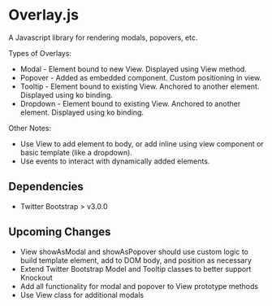 # Overlay.js

A Javascript library for rendering modals, popovers, etc.

Types of Overlays:
- Modal - Element bound to new View. Displayed using View method.
- Popover - Added as embedded component. Custom positioning in view.
- Tooltip - Element bound to existing View. Anchored to another element. Displayed using ko binding.
- Dropdown - Element bound to existing View. Anchored to another element. Displayed using ko binding.

Other Notes:
- Use View to add element to body, or add inline using view component or basic template (like a dropdown).
- Use events to interact with dynamically added elements.

## Dependencies

* Twitter Bootstrap > v3.0.0

## Upcoming Changes

* View showAsModal and showAsPopover should use custom logic to build template element, add to DOM body, and position as necessary
* Extend Twitter Bootstrap Model and Tooltip classes to better support Knockout 
* Add all functionality for modal and popover to View prototype methods
* Use View class for additional modals
